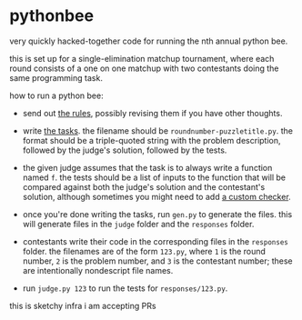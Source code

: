 # pythonbee

very quickly hacked-together code for running the nth annual python bee.

this is set up for a single-elimination matchup tournament, where each round consists of a one on one matchup with two contestants doing the same programming task.

how to run a python bee:

- send out [the rules](https://docs.google.com/document/d/1VZOJnWJz8sSLwztIcknc5Mn16ktyCO06L_nFS60YcEU/edit), possibly revising them if you have other thoughts.

- write [the tasks](https://github.com/cjquines/pythonbee/tree/master/tasks). the filename should be `roundnumber-puzzletitle.py`. the format should be a triple-quoted string with the problem description, followed by the judge's solution, followed by the tests.

- the given judge assumes that the task is to always write a function named `f`. the tests should be a list of inputs to the function that will be compared against both the judge's solution and the contestant's solution, although sometimes you might need to add [a custom checker](https://github.com/cjquines/pythonbee/blob/master/tasks/1-unequal.py).

- once you're done writing the tasks, run `gen.py` to generate the files. this will generate files in the `judge` folder and the `responses` folder.

- contestants write their code in the corresponding files in the `responses` folder. the filenames are of the form `123.py`, where `1` is the round number, `2` is the problem number, and `3` is the contestant number; these are intentionally nondescript file names.

- run `judge.py 123` to run the tests for `responses/123.py`.

this is sketchy infra i am accepting PRs
